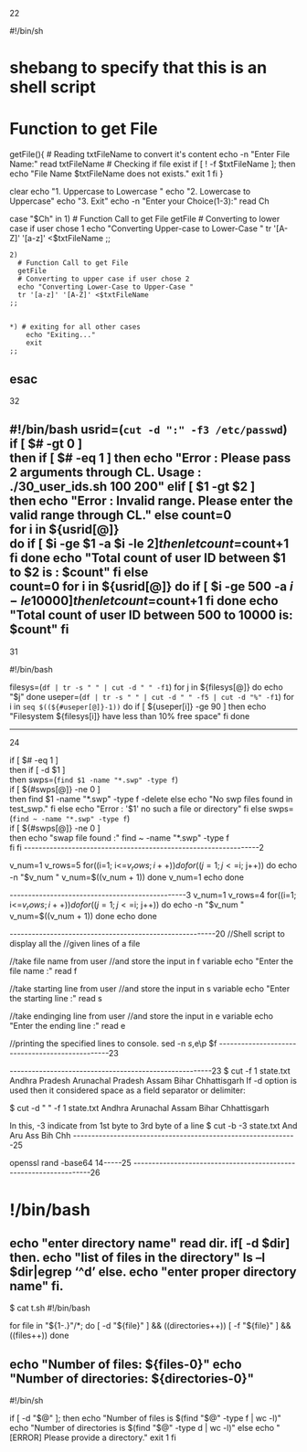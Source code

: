 22

#!/bin/sh
# shebang to specify that this is an shell script

# Function to get File
getFile(){
    # Reading txtFileName to convert it's content
    echo -n "Enter File Name:"
    read txtFileName
    # Checking if file exist
    if [ ! -f $txtFileName ]; then
        echo "File Name $txtFileName does not exists."
        exit 1
    fi
}

clear
  echo "1. Uppercase to Lowercase "
  echo "2. Lowercase to Uppercase"
  echo "3. Exit"
  echo -n "Enter your Choice(1-3):"
  read Ch

  case "$Ch" in
    1) 
      # Function Call to get File 
      getFile    
      # Converting to lower case if user chose 1     
      echo "Converting Upper-case to Lower-Case "
      tr '[A-Z]' '[a-z]' <$txtFileName
    ;;

    2)
      # Function Call to get File 
      getFile
      # Converting to upper case if user chose 2
      echo "Converting Lower-Case to Upper-Case "
      tr '[a-z]' '[A-Z]' <$txtFileName
    ;;
    

    *) # exiting for all other cases
        echo "Exiting..."
        exit
    ;;
  esac
-------------------------------------------------------------------------------------------
32

#!/bin/bash
usrid=(`cut -d ":" -f3 /etc/passwd`)  
if [ $# -gt 0 ]  
then
if [ $# -eq 1 ] 
then
echo "Error : Please pass 2 arguments through CL.
Usage : ./30_user_ids.sh 100 200"
elif [ $1 -gt $2 ]    
then
echo "Error : Invalid range. Please enter the valid range through CL."
else
count=0  
for i in ${usrid[@]}  
	do
if [ $i -ge $1 -a $i -le $2 ]   
	then
  let count=$count+1
	fi
	done
	echo "Total count of user ID between $1 to $2 is : $count"
	fi
     else  
   count=0
  for i in ${usrid[@]}
	do
if [ $i -ge 500 -a $i -le 10000 ]
	then
	let count=$count+1
	fi
	done
	echo "Total count of user ID between 500 to 10000 is: $count"
         fi
------------------------------------------------------------------------------------------------------------------
31

#!/bin/bash

filesys=(`df | tr -s " " | cut -d " " -f1`)
for j in ${filesys[@]}
do
        echo "$j"
done
useper=(`df | tr -s " " | cut -d " " -f5 | cut -d "%" -f1`)
for i in `seq $((${#useper[@]}-1))`
do
        if [ ${useper[i]} -ge 90 ]
        then
echo "Filesystem ${filesys[i]} have less than 10% free space"
fi
done

-----------------------------------------------------------------------------------------------------------
24

if [ $# -eq 1 ]  
then
	if [ -d $1 ]  
	then
		swps=(`find $1 -name "*.swp" -type f`)  
		if [ ${#swps[@]} -ne 0 ]  
		then
			find $1 -name "*.swp" -type f -delete   
		else
			echo "No swp files found in test_swp."
		fi
	else
		echo "Error : '$1' no such a file or directory"
	fi
else
	swps=(`find ~ -name "*.swp" -type f`)  
	if [ ${#swps[@]} -ne 0 ]  
	then
		echo "swap file found :"
		find ~ -name "*.swp" -type f  
	fi
fi
----------------------------------------------------------------2

v_num=1
v_rows=5
for((i=1; i<=$v_rows; i++))
do
  for((j=1; j<=$i; j++))
  do
    echo -n "$v_num "
    v_num=$((v_num + 1))
  done
  v_num=1
  echo
done

------------------------------------------------3
v_num=1
v_rows=4
for((i=1; i<=$v_rows; i++))
do
  for((j=1; j<=$i; j++))
  do
    echo -n "$v_num "
    v_num=$((v_num + 1))
  done
  echo
done

--------------------------------------------------------20
//Shell script to display all the 
//given lines of a file

//take file name from user
//and store the input in f variable
echo "Enter the file name :"
read f

//take starting line from user 
//and store the input in s variable
echo "Enter the starting line :"
read s 

//take endinging line from user 
//and store the input in e variable
echo "Enter the ending line :"
read e

//printing the specified lines to console.
sed -n $s,$e\p $f
------------------------------------------------23

-------------------------------------------------------23
$ cut -f 1 state.txt
Andhra Pradesh
Arunachal Pradesh
Assam
Bihar
Chhattisgarh
If -d option is used then it considered space as a field separator or delimiter:

$ cut -d " " -f 1 state.txt
Andhra
Arunachal
Assam
Bihar
Chhattisgarh

In this, -3 indicate from 1st byte to 3rd byte of a line
$ cut -b -3 state.txt
And
Aru
Ass
Bih
Chh
-------------------------------------------------------------25

openssl rand -base64 14-----25
------------------------------------------------------------------26

# !/bin/bash
echo "enter directory name"
read dir.
if[ -d $dir]
then.
echo "list of files in the directory"
ls –l $dir|egrep ‘^d’
else.
echo "enter proper directory name"
fi.
-------------------------------------------------------------------
$ cat t.sh
#!/bin/bash

for file in "${1-.}"/*; do
        [ -d "${file}" ] && ((directories++))
        [ -f "${file}" ] && ((files++))
done

echo "Number of files: ${files-0}"
echo "Number of directories: ${directories-0}"
--------------------------------------------------------------
#!/bin/sh

if [ -d "$@" ]; then
    echo "Number of files is $(find "$@" -type f | wc -l)"
    echo "Number of directories is $(find "$@" -type d | wc -l)"
else
    echo "[ERROR]  Please provide a directory."
    exit 1
fi

